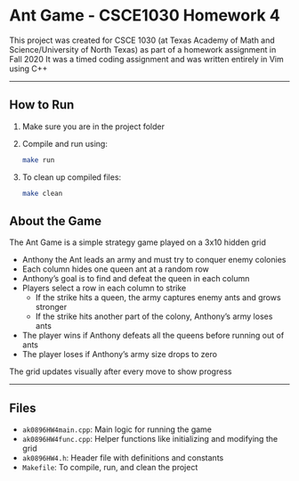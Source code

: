 # Ant Game - CSCE1030 Homework 4

This project was created for CSCE 1030 (at Texas Academy of Math and Science/University of North Texas) as part of a homework assignment in Fall 2020
It was a timed coding assignment and was written entirely in Vim using C++

---

## How to Run

1. Make sure you are in the project folder
2. Compile and run using:

    ```bash
    make run
    ```
3. To clean up compiled files:
    ```bash
    make clean
    ```

## About the Game

The Ant Game is a simple strategy game played on a 3x10 hidden grid
- Anthony the Ant leads an army and must try to conquer enemy colonies
- Each column hides one queen ant at a random row
- Anthony’s goal is to find and defeat the queen in each column
- Players select a row in each column to strike
    - If the strike hits a queen, the army captures enemy ants and grows stronger
    - If the strike hits another part of the colony, Anthony’s army loses ants
- The player wins if Anthony defeats all the queens before running out of ants
- The player loses if Anthony’s army size drops to zero

The grid updates visually after every move to show progress

---

## Files

- `ak0896HW4main.cpp`: Main logic for running the game
- `ak0896HW4func.cpp`: Helper functions like initializing and modifying the grid
- `ak0896HW4.h`: Header file with definitions and constants
- `Makefile`: To compile, run, and clean the project
